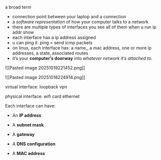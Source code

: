 a broad term
- connection point between your laptop and a connection
- a _software representation_ of how your computer talks to a network
- there are multiple types of interfaces
you see all of them when u run ip addr show
- each interface has a ip address assigned
- u can ping it. ping = send icmp packets
- on linux, each interface has: a name,, a mac address, one or more ip addresses, a state, associated routes
- it’s your **computer’s doorway** into _whatever network it’s attached to_.

![[Pasted image 20251019221452.png]]

![[Pasted image 20251018224914.png]]

virtual interface:
loopback
vpn


physical interface:
wifi card
ethernet




Each interface can have:

- An **IP address**
    
- A **subnet mask**
    
- A **gateway**
    
- A **DNS configuration**
    
- A **MAC address**